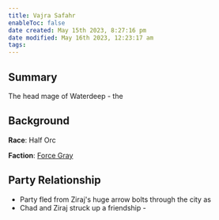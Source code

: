 ```yaml
---
title: Vajra Safahr
enableToc: false
date created: May 15th 2023, 8:27:16 pm
date modified: May 16th 2023, 12:23:17 am
tags: 
---
```

## Summary
The head mage of Waterdeep - the

## Background
**Race**: Half Orc

**Faction**: [Force Gray](content/Force%20Gray.md)

## Party Relationship
- Party fled from Ziraj's huge arrow bolts through the city as
- Chad and Ziraj struck up a friendship -
